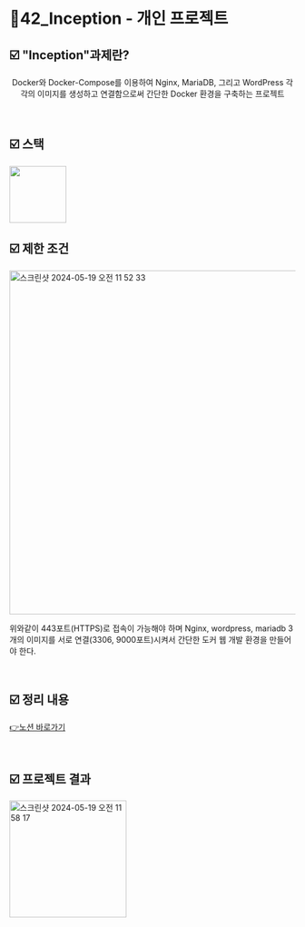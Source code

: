 # 📜42_Inception - 개인 프로젝트


##  ☑️ "Inception"과제란?
<div align="center">
   Docker와 Docker-Compose를 이용하여 Nginx, MariaDB, 그리고 WordPress 각각의 이미지를 생성하고 연결함으로써 간단한 Docker 환경을 구축하는 프로젝트
</div>
<br />

<br />

##  ☑️ 스택
<img width="100" src="https://github.com/exceed96/Personal_42Inception/assets/90549959/25bdcb70-f258-4597-b8dc-405a28470ba1"/>

<br />

##  ☑️ 제한 조건
<img width="606" alt="스크린샷 2024-05-19 오전 11 52 33" src="https://github.com/exceed96/Personal_42Inception/assets/90549959/e6aa1e1e-d311-4645-bf23-ef710f0fc51e">

위와같이 443포트(HTTPS)로 접속이 가능해야 하며 Nginx, wordpress, mariadb 3개의 이미지를 서로 연결(3306, 9000포트)시켜서 간단한 도커 웹 개발 환경을 만들어야 한다.

<br />

## ☑️ 정리 내용

[👉노션 바로가기](https://www.notion.so/Inception-52f7530bb7074e578b1df23929c9c151?pvs=4)

<br />

## ☑️ 프로젝트 결과

<img width="206" alt="스크린샷 2024-05-19 오전 11 58 17" src="https://github.com/exceed96/Personal_42Inception/assets/90549959/e6ed1ff4-d0a9-4799-9392-47ee0913c635">


